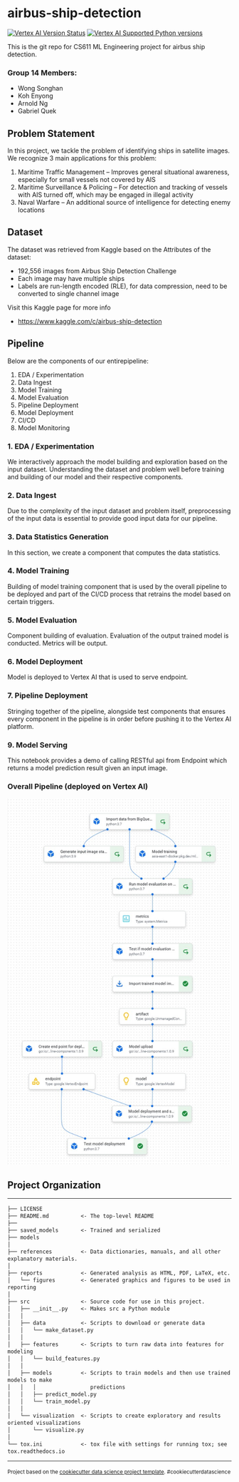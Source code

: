 airbus-ship-detection
==============================

[![Vertex AI Version Status](https://img.shields.io/pypi/v/google-cloud-aiplatform.svg)](https://pypi.org/project/google-cloud-aiplatform/)
[![Vertex AI Supported Python versions](https://img.shields.io/pypi/pyversions/google-cloud-aiplatform.svg)](https://pypi.org/project/google-cloud-aiplatform/)

This is the git repo for CS611 ML Engineering project for airbus ship detection.

### Group 14 Members:
- Wong Songhan
- Koh Enyong
- Arnold Ng
- Gabriel Quek

## Problem Statement
In this project, we tackle the problem of identifying ships in satellite images. We recognize 3 main applications for this problem:
1.	Maritime Traffic Management – Improves general situational awareness, especially for small vessels not covered by AIS
2.	Maritime Surveillance & Policing – For detection and tracking of vessels with AIS turned off, which may be engaged in illegal activity
3.	Naval Warfare – An additional source of intelligence for detecting enemy locations

## Dataset
The dataset was retrieved from Kaggle based on the Attributes of the dataset:
* 192,556 images from Airbus Ship Detection Challenge
* Each image may have multiple ships
* Labels are run-length encoded (RLE), for data compression, need to be converted to single channel image

Visit this Kaggle page for more info
* https://www.kaggle.com/c/airbus-ship-detection

## Pipeline
Below are the components of our entirepipeline:
1. EDA / Experimentation
2. Data Ingest
3. Model Training
4. Model Evaluation
5. Pipeline Deployment
6. Model Deployment
7. CI/CD
8. Model Monitoring

### 1. EDA / Experimentation
We interactively approach the model building and exploration based on the input dataset. Understanding the dataset and problem well before training and building of our model and their respective components.

### 2. Data Ingest
Due to the complexity of the input dataset and problem itself, preprocessing of the input data is essential to provide good input data for our pipeline.

### 3. Data Statistics Generation
In this section, we create a component that computes the data statistics.

### 4. Model Training
Building of model training component that is used by the overall pipeline to be deployed and part of the CI/CD process that retrains the model based on certain triggers.

### 5. Model Evaluation
Component building of evaluation. Evaluation of the output trained model is conducted. Metrics will be output.

### 6. Model Deployment
Model is deployed to Vertex AI that is used to serve endpoint.

### 7. Pipeline Deployment
Stringing together of the pipeline, alongside test components that ensures every component in the pipeline is in order before pushing it to the Vertex AI platform.

### 9. Model Serving
This notebook provides a demo of calling RESTful api from Endpoint which returns a model prediction result given an input image.

### Overall Pipeline (deployed on Vertex AI)
![Vertex AI Pipeline](./reports/figures/pipeline.jpeg)

## Project Organization
------------

    ├── LICENSE
    ├── README.md          <- The top-level README
    ├── 
    ├── saved_models       <- Trained and serialized 
    ├── models
    │
    ├── references         <- Data dictionaries, manuals, and all other explanatory materials.
    │
    ├── reports            <- Generated analysis as HTML, PDF, LaTeX, etc.
    │   └── figures        <- Generated graphics and figures to be used in reporting
    │
    ├── src                <- Source code for use in this project.
    │   ├── __init__.py    <- Makes src a Python module
    │   │
    │   ├── data           <- Scripts to download or generate data
    │   │   └── make_dataset.py
    │   │
    │   ├── features       <- Scripts to turn raw data into features for modeling
    │   │   └── build_features.py
    │   │
    │   ├── models         <- Scripts to train models and then use trained models to make
    │   │   │                 predictions
    │   │   ├── predict_model.py
    │   │   └── train_model.py
    │   │
    │   └── visualization  <- Scripts to create exploratory and results oriented visualizations
    │       └── visualize.py
    │
    └── tox.ini            <- tox file with settings for running tox; see tox.readthedocs.io


--------

<p><small>Project based on the <a target="_blank" href="https://drivendata.github.io/cookiecutter-data-science/">cookiecutter data science project template</a>. #cookiecutterdatascience</small></p>
